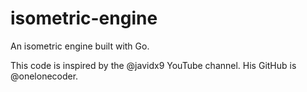 # isometric-engine
An isometric engine built with Go.

This code is inspired by the @javidx9 YouTube channel. His GitHub is @onelonecoder.
